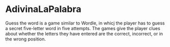# AdivinaLaPalabra
Guess the word is a game similar to Wordle, in whicj the player has to guess a secret five-letter word in five attempts. The games give the player clues about whether the letters they have entered are the correct, incorrect, or in the wrong position.
